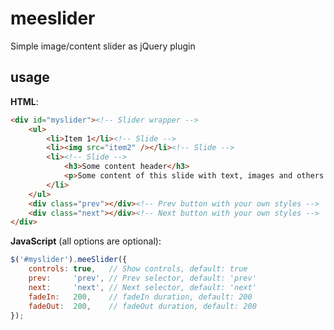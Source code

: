 # meeslider
Simple image/content slider as jQuery plugin 

## usage
**HTML**:
```html
<div id="myslider"><!-- Slider wrapper -->
    <ul>
        <li>Item 1</li><!-- Slide -->
        <li><img src="item2" /></li><!-- Slide -->
        <li><!-- Slide -->
            <h3>Some content header</h3>
            <p>Some content of this slide with text, images and others...</p>
        </li>
    </ul>
    <div class="prev"></div><!-- Prev button with your own styles -->
    <div class="next"></div><!-- Next button with your own styles -->
</div>
```

**JavaScript** (all options are optional):
```js
$('#myslider').meeSlider({
    controls: true,   // Show controls, default: true
    prev:     'prev', // Prev selector, default: 'prev'
    next:     'next', // Next selector, default: 'next'
    fadeIn:   200,    // fadeIn duration, default: 200
    fadeOut:  200,    // fadeOut duration, default: 200
});
```
